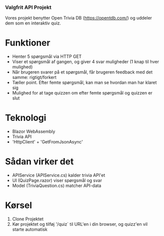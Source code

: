 ### Valgfrit API Projekt ###

Vores projekt benytter Open Trivia DB (https://opentdb.com/) og uddeler dem som en interaktiv quiz.

# Funktioner
- Henter 5 spørgsmål via HTTP GET
- Viser et spørgsmål af gangen, og giver 4 svar muligheder (1 knap til hver mulighed)
- Når brugeren svarer på et spørgsmål, får brugeren feedback med det samme: rigtigt/forkert
- Tæller point. Efter femte spørgsmål, kan man se hvordan man har klaret sig
- Mulighed for at tage quizzen om efter femte spørgsmål og quizzen er slut

# Teknologi
- Blazor WebAssembly
- Trivia API
- 'HttpClient' + 'GetFromJsonAsync'

# Sådan virker det
- APIService (APIService.cs) kalder trivia API'et
- UI (QuizPage.razor) viser spørgsmål og svar
- Model (TriviaQuestion.cs) matcher API-data

# Kørsel
1) Clone Projektet
2) Kør projektet og tilføj '/quiz` til URL'en i din browser, og quizz'en vil starte automatisk
